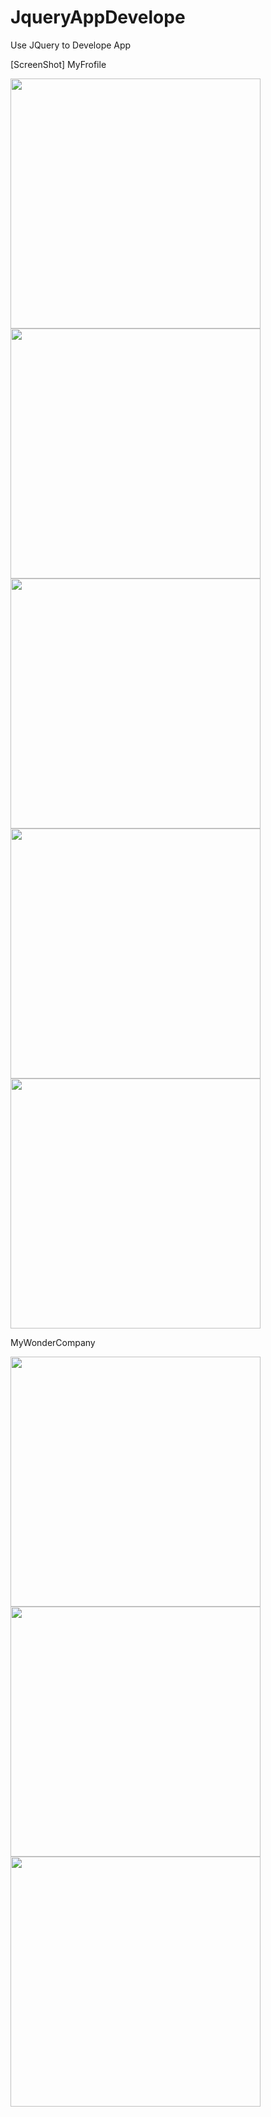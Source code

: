 # JqueryAppDevelope
Use JQuery to Develope App

[ScreenShot]
MyFrofile 

<div>
<image width = "400", src = "https://user-images.githubusercontent.com/70882480/229043058-43360684-a374-4a31-a2b5-a5c0103944a1.png">
<image width = "400", src = "https://user-images.githubusercontent.com/70882480/229043048-9f2cbc02-3517-4f90-96aa-ec87a5c38c65.png">
<image width = "400", src = "https://user-images.githubusercontent.com/70882480/229019688-0cb8b973-c39c-4cef-9ead-7747ed62318a.png">
<image width = "400", src = "https://user-images.githubusercontent.com/70882480/229019692-eaccbd93-d86d-4dda-ae93-dfa8577d9677.png">
<image width = "400", src = "https://user-images.githubusercontent.com/70882480/229043054-b7f22ea4-0a99-4b1b-9f4b-6e1853d2106a.png">
</div>

MyWonderCompany
<div>
<image width = "400", src = "https://user-images.githubusercontent.com/70882480/229043055-467b76ef-2bbe-4bec-b319-e0b7858f3956.png">
<image width = "400", src = "https://user-images.githubusercontent.com/70882480/229019697-b2e185d9-d99d-47db-ba84-b882768c92b4.png">
<image width = "400", src = "https://user-images.githubusercontent.com/70882480/229019699-f58ce128-e80f-4bb1-8e99-5fa4b0d760a4.png">
</div>
